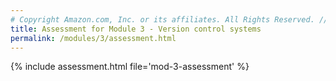 ```yaml
---
# Copyright Amazon.com, Inc. or its affiliates. All Rights Reserved. // SPDX-License-Identifier: CC-BY-SA-4.0
title: Assessment for Module 3 - Version control systems
permalink: /modules/3/assessment.html
---
```


{% include assessment.html file='mod-3-assessment' %}
